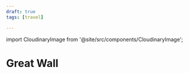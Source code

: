 ```yaml
---
draft: true
tags: [travel]

---
```


import CloudinaryImage from '@site/src/components/CloudinaryImage';

# Great Wall

<CloudinaryImage publicId="bcbf542b-9da0-4c53-98c1-dda19cb2c34e_rlqvtt" />